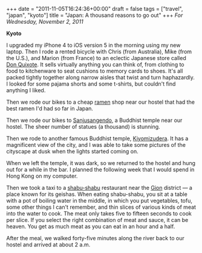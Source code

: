 +++
date = "2011-11-05T16:24:36+00:00"
draft = false
tags = ["travel", "japan", "kyoto"]
title = "Japan: A thousand reasons to go out"
+++
*For Wednesday, November 2, 2011*

**Kyoto**

I upgraded my iPhone 4 to iOS version 5 in the morning using my new laptop. Then I rode a rented bicycle with Chris (from Australia), Mike (from the U.S.), and Marion (from France) to an eclectic Japanese store called [Don Quixote](http://www.google.com/search?client=safari&rls=en&q=Don+Quixote+store&oe=UTF-8&um=1&ie=UTF-8&hl=en&tbm=isch&source=og&sa=N&tab=wi&biw=1366&bih=690&sei=%20tV61TomWHo_5mAXv9tmsCQ). It sells virtually anything you can think of, from clothing to food to kitchenware to seat cushions to memory cards to shoes. It's all packed tightly together along narrow aisles that twist and turn haphazardly. I looked for some pajama shorts and some t-shirts, but couldn't find anything I liked.

Then we rode our bikes to a cheap [ramen](http://www.google.com/search?client=safari&rls=en&q=ramen&oe=UTF-8&um=1&ie=UTF-8&hl=en&tbm=isch&source=og&sa=N&tab=wi&biw=1366&bih=690&sei=%20UV-1TtrHOcHLmAXwhdTgAw) shop near our hostel that had the best ramen I'd had so far in Japan.

Then we rode our bikes to [Sanjusangendo](http://www.google.com/search?client=safari&rls=en&q=Sanjusangendo&oe=UTF-8&um=1&ie=UTF-8&hl=en&tbm=isch&source=og&sa=N&tab=wi&biw=1366&bih=690&sei=%20sV-1TsaIJarMmAXdvrjjAw), a Buddhist temple near our hostel. The sheer number of statues (a thousand) is stunning.

Then we rode to another famous Buddhist temple, [Kiyomizudera](http://www.google.com/search?client=safari&rls=en&q=Kiyomizudera&oe=UTF-8&um=1&ie=UTF-8&hl=en&tbm=isch&source=og&sa=N&tab=wi&biw=1366&bih=690&sei=%20RWC1Tu7rLajImAXFm6HbAw). It has a magnificent view of the city, and I was able to take some pictures of the cityscape at dusk when the lights started coming on.

When we left the temple, it was dark, so we returned to the hostel and hung out for a while in the bar. I planned the following week that I would spend in Hong Kong on my computer.

Then we took a taxi to a [shabu-shabu](http://www.google.com/search?client=safari&rls=en&q=shabu+shabu&oe=UTF-8&um=1&ie=UTF-8&hl=en&tbm=isch&source=og&sa=N&tab=wi&biw=1366&bih=690&sei=%20wWC1TpOVBe-NmQX1kcXlAw) restaurant near the [Gion](http://www.google.com/search?client=safari&rls=en&q=gion&oe=UTF-8&um=1&ie=UTF-8&hl=en&tbm=isch&source=og&sa=N&tab=wi&biw=1366&bih=690&sei=%20BmG1TvTjAaP0mAWugOGtDA) district &mdash; a place known for its geishas. When eating shabu-shabu, you sit at a table with a pot of boiling water in the middle, in which you put vegetables, tofu, some other things I can't remember, and thin slices of various kinds of meat into the water to cook. The meat only takes five to fifteen seconds to cook per slice. If you select the right combination of meat and sauce, it can be heaven. You get as much meat as you can eat in an hour and a half.

After the meal, we walked forty-five minutes along the river back to our hostel and arrived at about 2 a.m.